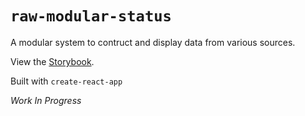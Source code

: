 # `raw-modular-status`

A modular system to contruct and display data from various sources.

View the [Storybook](https://willthevideoman.github.io/raw-modular-status/).

Built with `create-react-app`

_Work In Progress_

